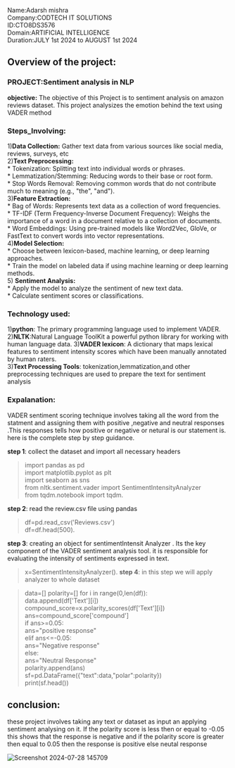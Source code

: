 

Name:Adarsh mishra  
Company:CODTECH IT SOLUTIONS  
ID:CTO8DS3576  
Domain:ARTIFICIAL INTELLIGENCE    
Duration:JULY 1st 2024 to AUGUST 1st 2024  

## Overview of the project:
### PROJECT:Sentiment analysis in NLP
__objective:__
The objective of this Project is to sentiment analysis on amazon reviews dataset. This project analysizes the emotion behind the text using VADER method  
### Steps_Involving:  
1)__Data Collection:__ Gather text data from various sources like social media, reviews, surveys, etc  
2)__Text Preprocessing:__  
       * Tokenization: Splitting text into individual words or phrases.  
       * Lemmatization/Stemming: Reducing words to their base or root form.   
       * Stop Words Removal: Removing common words that do not contribute much to meaning (e.g., "the", "and").   
3)__Feature Extraction:__   
       * Bag of Words: Represents text data as a collection of word frequencies.  
       * TF-IDF (Term Frequency-Inverse Document Frequency): Weighs the importance of a word in a document relative to a collection of documents.  
       *  Word Embeddings: Using pre-trained models like Word2Vec, GloVe, or FastText to convert words into vector representations.  
4)__Model Selection:__  
       * Choose between lexicon-based, machine learning, or deep learning approaches.  
       * Train the model on labeled data if using machine learning or deep learning methods.  
5) __Sentiment Analysis:__  
       * Apply the model to analyze the sentiment of new text data.  
       * Calculate sentiment scores or classifications.  

### Technology used:  
1)__python__: The primary programming language used to implement VADER.  
2)__NLTK__:Natural Language ToolKit a powerful python library for working with human language data.
3)__VADER lexicon__: A dictionary that maps lexical features to sentiment intensity scores which have been manually annotated by human raters.  
3)__Text Processing Tools__: tokenization,lemmatization,and other preprocessing techniques are used to prepare the text for sentiment analysis

### Expalanation:
 VADER sentiment scoring technique involves taking all the word from the statment and assigning them with positive ,negative and neutral responses .This responses
 tells how positive or negative or netural is our statement is.  
 here is the complete step by step guidance.  

__step 1__: collect the dataset and import all necessary headers  

>import pandas as pd  
import matplotlib.pyplot as plt  
import seaborn as sns  
from nltk.sentiment.vader import SentimentIntensityAnalyzer  
from tqdm.notebook import tqdm.  

__step 2__: read the review.csv file using pandas 

>df=pd.read_csv('Reviews.csv')  
 df=df.head(500).

__step 3__: creating an object for sentimentIntensit Analyzer . Its the key component of the VADER sentiment analysis tool. it is responsible for 
 evaluating the intensity of sentiments expressed in text. 

  >x=SentimentIntensityAnalyzer().
__step 4__: in this step we will apply analyzer to whole dataset

>data=[]
polarity=[]
for i in range(0,len(df)):  
    data.append(df['Text'][i])  
    compound_score=x.polarity_scores(df['Text'][i])   
    ans=compound_score['compound']  
    if ans>=0.05:  
        ans="positive response"  
    elif ans<=-0.05:  
        ans="Negative response"  
    else:  
        ans="Neutral Response"  
    polarity.append(ans)  
sf=pd.DataFrame({"text":data,"polar":polarity})  
print(sf.head())

## conclusion:
   these project involves taking any text or dataset as input an applying  sentiment analysing on it. If the polarity score is less then or equal to -0.05 this shows that the response is negative 
   and if the polarity score is greater then equal to 0.05 then the response is positive else neutal response



![Screenshot 2024-07-28 145709](https://github.com/user-attachments/assets/71462c99-8bc9-4b95-8844-8500e03518dc)


